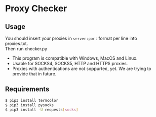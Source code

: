 # Proxy Checker

## Usage

You should insert your proxies in `server:port` format per line into proxies.txt.  
Then run checker.py  

- This program is compatible with Windows, MacOS and Linux.
- Usable for SOCKS4, SOCKS5, HTTP and HTTPS proxies.
- Proxies with authentications are not soppurted, yet. We are trying to provide that in future.

## Requirements

```bash
$ pip3 install termcolor
$ pip3 install pysocks
$ pip3 install -U requests[socks]
```
